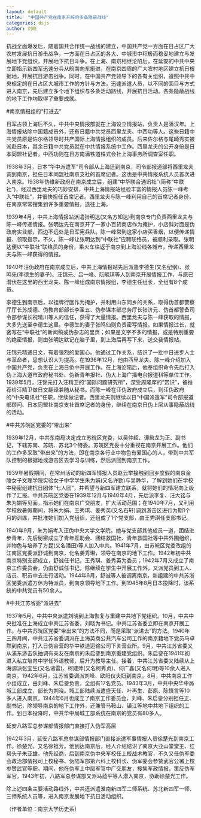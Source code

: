 ```yaml
---
layout: default
title:  "中国共产党在南京开辟的多条隐蔽战线"
categories: dsjs
author: 刘晓
---
```

抗战全面爆发后，随着国共合作统一战线的建立，中国共产党一方面在日占区广大农村发展抗日游击战争，一方面在日占区的各大、中城市中积极而稳妥地建立与发展地下党组织，开展地下抗日斗争。在上海、南京相继沦陷后，在延安的中共中央立即指示新四军迅速分兵从皖南向东挺进，在南京四周的广大农村地区建立抗日根据地，开展抗日游击战争。同时，在中国共产党领导下的各有关组织，遵照中共中央规定的在日占区大城市工作的方针与方法，迅速派遣人员，以不同的面目与方式进入南京，先后建立多个地下组织与多条活动路线，开展抗日活动。各条隐蔽战线的地下工作均取得了重要成就。

#南京情报组的“打进去”

日军占领上海后不久，中共中央情报部就在上海设立情报站，负责人是潘汉年。上海情报站除中国籍成员外，还有日籍中共党员西里龙夫、中西功等人。这些日籍中共党员原是佐尔格领导时共产国际上海情报组织的成员。后来佐尔格与尾崎秀实被派赴日本，其余日籍中共党员就在中共情报系统中工作。西里龙夫的公开身份是日本同盟社记者，中西功则在日方南满铁道株式会社上海事务所调查室任职。

1938年3月，日本“华中派遣军”司令部从上海迁到南京，司令部报道部将西里龙夫调到南京，担任日本同盟社南京支社的首席记者。这也是中共情报系统人员首次进入南京。1938年伪维新政府在南京成立后，组建“中华联合通讯社”(简称“中联社”)，经过西里龙夫的巧妙安排，中共上海情报站经验丰富的情报人员陈一峰考入“中联社”，并很快担任首席记者。西里龙夫与陈一峰利用自己的首席记者身份，在南京常常搜集到许多重要情报，送往上海。

1939年4月，中共上海情报站派遣张明达(又名方知达)到南京专门负责西里龙夫与陈一峰传递情报。张明达先在南京开了一家小百货商店作为掩护，小店斜对面是伪政府实业部，西边不远处是日军宪兵队。陈一峰常到这家小店买香烟，以便传递情报、领取指示。不久，陈一峰让张明达到“中联社”应聘联络员，被顺利录取。张明达便以“中联社”联络员的身份，乘火车往返于南京到上海沿线各城市，传递西里龙夫与陈一峰获得的情报。

1940年汪伪政府在南京成立后，中共上海情报站先后派遣李德生(又名纪纲)、张鸣先(李德生的妻子)、汪锦元、吕一峰、阮毓琪等人到南京开展情报工作，与原已潜伏在这里的西里龙夫、陈一峰组成南京情报组，李德生任组长，全组有8个成员。

李德生到南京后，以挂牌行医作为掩护，并利用山东同乡的关系，取得伪首都警察厅厅长苏成德、伪教育部部长李圣五、伪参谋本部总务厅长张济元、伪首都警备司令部参谋长祝晴川等人的信任，获得了大量情报。西里龙夫与陈一峰获取的情报，大多先送至李德生这里。李德生的妻子张鸣仙则负责密写情报。如果情报过长，就密写在“中联社”的新闻稿或伪杂志的里页；如果是文字不多的情报，或是特别重要的绝密情报，则由张明达默记在脑子里，到上海后再写下来，送交我情报站。

汪锦元精通日文，有着强烈的爱国心。他通过工作关系，结识了一批中日进步人士与革命者，思想认识大为提高。在1936年12月，他由西里龙夫、陈一峰介绍加入中国共产党，负责在上海日侨中开展工作。在上海沦陷后，他奉组织命令先后打入伪上海大道市政府秘书处、伪新青年报社、伪大上海广播电台报道科等单位工作。1939年5月，汪锦元打入汪精卫的“国际问题研究所”，深受周隆庠的“赏识”，被推荐给汪精卫做日文翻译兼随从秘书。而陈一峰在汪伪政府成立后，到汪伪政府的“中央电讯社”任职，继续做记者。西里龙夫则继续以日“中国派遣军”司令部报道部顾问、日本同盟社南京支社首席记者的身份，继续在南京日伪上层从事隐蔽战线的活动。

#中共苏皖区党委的“带出来”

1939年12月，中共东南局决定成立苏皖区党委，以吴仲超、谭启龙为正、副书记，下辖苏南、苏皖、苏北3个特委。苏皖区党委十分重视在南京开展工作。他们的工作多采取“带出来”的方法，即在南京各行业中物色有爱国心的人，带到中共军队控制的根据地或游击区去学习与训练，然后派回到南京工作。

1939年暑假期间，在常州活动的新四军情报人员赵云举接触到回乡度假的南京金陵女子文理学院实验女子中学学生朱为娟(又名许勤)与吴静华，了解到她们在学校中秘密组建抗日团体“七人团”，并希望与新四军建立联系，就将她们的情况向上级作了汇报。中共苏皖区党委在1939年12月与1940年4月，先后派李复、汪大铭与朱为娟等见面，指示她们在南京广交朋友，扩大活动范围；在1940年7月，又利用学校放暑假期间，将朱为娟、王秀琪、姜秀英(又名石轩)调到游击区进行为期1个月的训练，并批准她们加入党组织，还组成了1个党支部，由王秀琪任支部书记。

1940年9月，朱为娟考入汪伪中央大学文学院。她与党支部其他成员一道，团结进步青年，先后秘密成立了青年互助会、团结救国社、青年救国社等中共外围组织，并物色与培养了方昆(又名潘田)等人加入中共。1941年7月，由苏皖区党委改组的江南区党委派舒诚到南京，化名姜秀琳，领导在南京的地下工作。1942年初中共南京特别支部成立，舒诚任书记，王秀琪、姜秀英为委员；1942年7月又成立了南京工作委员会，仍由舒诚任书记，除继续在学生中开展工作外，又派党员到工人、店员、职员中去进行活动。1944年6月，舒诚等人被调离南京，新组建的中共苏浙区党委派遣方休为特派员，到南京领导地下工作。到1945年8月日本投降时，该系统的中共党员有50余人。

#中共江苏省委“派进去”

1937年5月，中共中央派遣刘晓到上海恢复与重建中共地下党组织。10月，中共中央批准在上海成立中共江苏省委，刘晓为书记。中共江苏省委立即在南京开展工作。与中共苏皖区党委“带出来”的方法不同，而是采取“派进去”的方法。1940年三四月间，中共江苏省委调派在上海英商公共汽车公司工作的南京籍地下党员马卓然到南京，打入日伪合营的华中铁道运输公司下关营业所。9月，中共江苏省委又从浦东游击队抽调有亲友在南京的朱启銮到南京重建党组织。朱启銮在1941年初进入私立培育中学任外语教师，后升为教导主任。接着，中共江苏省委又陆续从上海调派张宝生(又名诸雷)、柯建萍(又名柯秀贞)、何广鑫(又名何明)等10余人进入南京。1942年6月，江苏省委调派刘峰、欧阳仪夫妇到南京。8月，中共南京工作小组成立，由刘峰、朱启銮负责，全组有17名党员。1943年3月，中共中央华中局城工部成立，部长为刘晓。城工部陆续派遣盛天任、叶再生、彭原、陈慎言等10多人进入南京。1944年6月也成立了南京工作委员会，刘峰、朱启銮分别担任正、副书记，除领导南京的地下工作外，还兼管马鞍山、镇江等地中共地下组织的工作。到日本投降时，中共华中局城工部系统在南京的党员有80多人。

延安八路军总参谋部情报部门直接打入伪军高层

1942年3月，延安八路军总参谋部情报部门直接派遣军事情报人员徐楚光到南京工作。徐楚光，又名徐祖芳。他到达南京后，经人介绍结识了南京大亚山堂堂主、红帮头子朱亚雄。他先经商，后到南京伪中央军校任上校战术教官，不久又任伪军委会政治部情报司上校秘书、伪陆军部第六科上校科长、伪军委会参赞武官公署上校参赞武官等职。期间，他在伪军上中层军官中广交朋友，搜集军政情报，策反伪军军官。1943年初，八路军总参谋部又派马蕴平等人潜入南京，协助徐楚光工作。

除上述四条主要活动路线外，中共还派遣淮南新四军二师系统、苏北新四军一师、三师系统人员等，进入南京发展地下抗日活动组织。

（作者单位：南京大学历史系）
